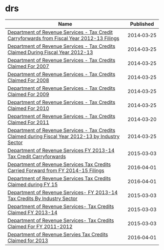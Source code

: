 # drs

Name | Published
---- | ---------
[Department of Revenue Services - Tax Credit Carryforwards from Fiscal Year 2012-13 Filings](../datasets/ig6u-cthx.md) | 2014&#x2011;03&#x2011;25
[Department of Revenue Services - Tax Credits Claimed During Fiscal Year 2012-13](../datasets/nyid-9wnx.md) | 2014&#x2011;03&#x2011;25
[Department of Revenue Services - Tax Credits Claimed For 2007](../datasets/aem3-ujda.md) | 2014&#x2011;03&#x2011;25
[Department of Revenue Services - Tax Credits Claimed For 2008](../datasets/nmm6-jyfp.md) | 2014&#x2011;03&#x2011;25
[Department of Revenue Services - Tax Credits Claimed For 2009](../datasets/ezba-7ycx.md) | 2014&#x2011;03&#x2011;25
[Department of Revenue Services - Tax Credits Claimed For 2010](../datasets/3hed-rxb7.md) | 2014&#x2011;03&#x2011;25
[Department of Revenue Services - Tax Credits Claimed For 2011](../datasets/d29y-xpc2.md) | 2014&#x2011;03&#x2011;20
[Department of Revenue Services - Tax Credits Claimed during Fiscal Year 2012-13 by Industry Sector](../datasets/bd2s-5fne.md) | 2014&#x2011;03&#x2011;25
[Department of Revenue Services FY 2013-14 Tax Credit Carryforwards](../datasets/75z8-jnw7.md) | 2015&#x2011;03&#x2011;03
[Department of Revenue Services Tax Credits Carried Forward from FY 2014-15 Filings](../datasets/6q3e-u95u.md) | 2016&#x2011;04&#x2011;01
[Department of Revenue Services Tax Credits Claimed during FY 15](../datasets/qivg-ffqa.md) | 2016&#x2011;04&#x2011;01
[Department of Revenue Services- FY 2013-14 Tax Credits By Industry Sector](../datasets/7dmn-4s5d.md) | 2015&#x2011;03&#x2011;03
[Department of Revenue Services- Tax Credits Claimed FY 2013-14](../datasets/fnq4-e774.md) | 2015&#x2011;03&#x2011;03
[Department of Revenue Services- Tax Credits Claimed For FY 2011-2012](../datasets/geex-cgye.md) | 2015&#x2011;03&#x2011;03
[Department of Revenue Servies Tax Credits Claimed for 2013](../datasets/srzq-n683.md) | 2016&#x2011;04&#x2011;01

